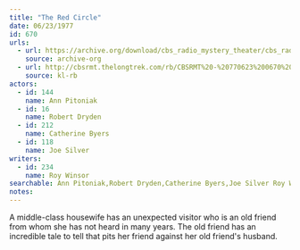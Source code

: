 ```yaml
---
title: "The Red Circle"
date: 06/23/1977
id: 670
urls: 
  - url: https://archive.org/download/cbs_radio_mystery_theater/cbs_radio_mystery_theater-0651-0700.zip/cbs_radio_mystery_theater-0651-0700%2Fcbsrmt_0670_the_red_circle.mp3
    source: archive-org
  - url: http://cbsrmt.thelongtrek.com/rb/CBSRMT%20-%20770623%200670%20The%20Red%20Circle_WLNH-FM_rb.mp3
    source: kl-rb
actors:  
  - id: 144
    name: Ann Pitoniak  
  - id: 16
    name: Robert Dryden  
  - id: 212
    name: Catherine Byers  
  - id: 118
    name: Joe Silver
writers:  
  - id: 234
    name: Roy Winsor
searchable: Ann Pitoniak,Robert Dryden,Catherine Byers,Joe Silver Roy Winsor
notes:  
---
```

A middle-class housewife has an unexpected visitor who is an old friend from whom she has not heard in many years. The old friend has an incredible tale to tell that pits her friend against her old friend's husband.